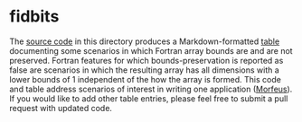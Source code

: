fidbits
=======

The [source code] in this directory produces a Markdown-formatted
[table] documenting some scenarios in which Fortran array bounds
are and are not preserved.  Fortran features for which
bounds-preservation is reported as false are scenarios in which
the resulting array has all dimensions with a lower bounds of 1
independent of the how the array is formed.  This code and table
address scenarios of interest in writing one application ([Morfeus]).
If you would like to add other table entries, please feel free to
submit a pull request with updated code.

[Hyperlinks]:#
[Morfeus]: https://github.com/sourceryinstitute/MORFEUS-Source
[source code]: ./bounds.f90
[table]: ./bounds.md
